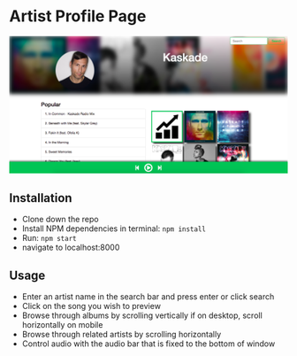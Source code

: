 # Artist Profile Page

![Alt text](screenShot.png "Artist Profile Page")

## Installation
- Clone down the repo
- Install NPM dependencies in terminal: `npm install`
- Run: `npm start`
- navigate to localhost:8000

## Usage

- Enter an artist name in the search bar and press enter or click search
- Click on the song you wish to preview
- Browse through albums by scrolling vertically if on desktop, scroll horizontally on mobile
- Browse through related artists by scrolling horizontally
- Control audio with the audio bar that is fixed to the bottom of window
